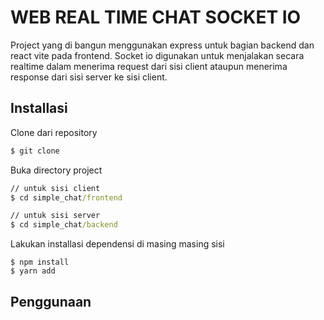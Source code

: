 # WEB REAL TIME CHAT SOCKET IO

Project yang di bangun menggunakan express untuk bagian backend dan react vite pada frontend. Socket io digunakan untuk menjalakan secara realtime dalam menerima request dari sisi client ataupun menerima response dari sisi server ke sisi client.

## Installasi

Clone dari repository

```cmd
$ git clone
```

Buka directory project
```cmd
// untuk sisi client
$ cd simple_chat/frontend

// untuk sisi server
$ cd simple_chat/backend
```

Lakukan installasi dependensi di masing masing sisi
```
$ npm install
$ yarn add
```

## Penggunaan




